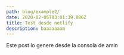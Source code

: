 ```yaml
---
path: blog/example2/
date: 2020-02-05T03:01:39.886Z
title: Test desde netlify
description: baaaaaaam
---
```

Este post lo genere desde la consola de amin
